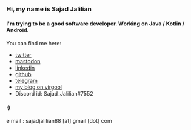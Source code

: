### Hi, my name is Sajad Jalilian

#### I'm trying to be a good software developer. Working on Java / Kotlin / Android.

You can find me here:

- [twitter](https://twitter.com/Sajad_Jalilian)
- [mastodon](https://mastodon.social/@sajadjalilian)
- [linkedin](https://linkedin.com/in/sajadjalilian)
- [github](https://github.com/SajadJalilian)
- [telegram](https://t.me/sajadjalilian)
- [my blog on virgool](https://virgool.io/@SajadJ)
- Discord id: Sajad_Jalilian#7552

#### :)

e mail : sajadjalilian88 [at] gmail [dot] com
